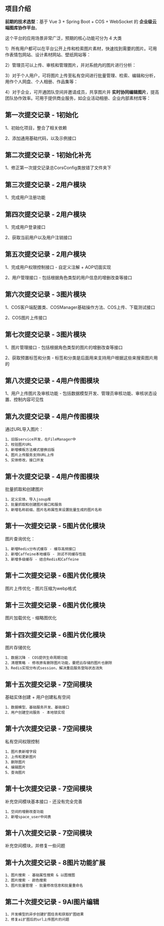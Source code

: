 ## 项目介绍

**前期的技术选型**：基于 Vue 3 + Spring Boot + COS + WebSocket 的 **企业级云端图库协作平台**。

这个平台的应用场景非常广泛，预期的核心功能可分为 4 大类

1）所有用户都可以在平台公开上传和检索图片素材，快速找到需要的图片。可用作表情包网站、设计素材网站、壁纸网站等：

2）管理员可以上传、审核和管理图片，并对系统内的图片进行分析：

3）对于个人用户，可将图片上传至私有空间进行批量管理、检索、编辑和分析，用作个人网盘、个人相册、作品集等：

4）对于企业，可开通团队空间并邀请成员，共享图片并 **实时协同编辑图片**，提高团队协作效率。可用于提供商业服务，如企业活动相册、企业内部素材库等：

## 第一次提交记录 - 1初始化

1、初始化项目，整合了相关依赖

2、添加通用基础代码，以及示例接口

## 第二次提交记录 - 1初始化补充

1、修正第一次提交记录总CorsConfig类放错了文件夹下

## 第三次提交记录 - 2用户模块

1、完成用户注册功能

## 第四次提交记录 - 2用户模块

1、完成用户登录接口

2、获取当前用户以及用户注销接口

## 第五次提交记录 - 2用户模块

1、完成用户权限控制接口 - 自定义注解 + AOP切面实现

2、用户管理接口 - 包括根据角色类型的用户信息的增删改查等接口

## 第六次提交记录 - 3图片模块

1、COS客户端配置类、COSManager基础操作方法、COS上传、下载测试接口

2、COS图片上传接口

## 第七次提交记录 - 3图片模块

1、图片管理接口 - 包括根据角色类型的图片的增删改查等接口

2、获取预置标签和分类 - 标签和分类是后面用来支持用户根据这些来搜索图片用的

## 第八次提交记录 - 4用户传图模块

1、用户上传图片及审核功能 - 包括数据模型开发、管理员审核功能、审核状态设置、控制内容可见性

## 第九次提交记录 - 4用户传图模块

通过URL导入图片：

    1、旧版service开发，在FileManager中
    2、校验图片URL
    3、新增模板方法模式替换旧版
    4、图片上传服务支持URL上传
    5、实体修改，接口开发

## 第十次提交记录 - 4用户传图模块

批量抓取和创建图片

    1、定义实体、导入jsoup库
    2、批量抓取和创建图片接口和服务
    3、新增名称前缀、图片名称属性来设置批量生成的图片名称

## 第十一次提交记录 - 5图片优化模块
图片查询优化：

    1、新增Redis分布式缓存 - 缓存高频接口
    2、新增Caffeine本地缓存 - 测试不同缓存性能
    3、新增多级缓存 - 结合Redis和Caffeine

## 第十二次提交记录 - 6图片优化模块

图片上传优化 - 图片压缩为webp格式

## 第十三次提交记录 - 6图片优化模块

图片加载优化 - 缩略图优化

## 第十四次提交记录 - 6图片优化模块

图片存储优化

    1、数据沉降 - COS提供生命周期功能
    2、清理策略 - 修改原有删除图片功能，要把云存储的图片也删除
    3、Redis实现分布式session，解决重启服务登陆状态消失

## 第十五次提交记录 - 7空间模块

基础实体创建 + 用户创建私有空间

    1、数据模型、基础服务开发、基础接口
    2、用户创建空间服务 - 本地锁实现

## 第十六次提交记录 - 7空间模块

私有空间权限控制

    1、图片表新增字段
    2、上传和更新图片
    3、删除图片
    4、编辑图片
    5、查询图片

## 第十七次提交记录 - 7空间模块

补充空间模块基本接口 - 还没有完全完善

    1、空间的增删改查功能
    2、新增space_user中间表

## 第十八次提交记录 - 7空间模块

补充空间模块，并修复一些问题

## 第十九次提交记录 - 8图片功能扩展

    1、图片搜索 - 基础属性搜索 & 以图搜图
    2、图片搜索 - 颜色搜索
    3、图片批量管理 - 批量修改信息和批量重命名

## 第二十次提交记录 - 9AI图片编辑

    1、开发模型的异步创建扩图任务和获取扩图结果
    2、修复ai扩图后的url上传图片的问题